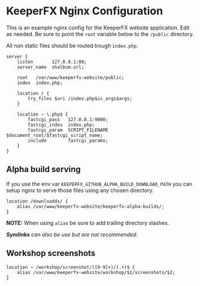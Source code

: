 KeeperFX Nginx Configuration
============================

This is an example nginx config for the KeeperFX website application. Edit as needed.
Be sure to point the `root` variable below to the `/public` directory.

All non static files should be routed trough `index.php`.

```nginx
server {
	listen       127.0.0.1:80;
	server_name  shalbum.url;
	
	root   /var/www/keeperfx-website/public;
	index  index.php;

	location / {
		try_files $uri /index.php$is_args$args;
	}
	
	location ~ \.php$ {
		fastcgi_pass   127.0.0.1:9000;
		fastcgi_index  index.php;
		fastcgi_param  SCRIPT_FILENAME  $document_root/$fastcgi_script_name;
		include        fastcgi_params;
	}
}
```

## Alpha build serving

If you use the env var `KEEPERFX_GITHUB_ALPHA_BUILD_DOWNLOAD_PATH` you can setup nginx to serve those files using any chosen directory.

```nginx
location /downloadds/ {
    alias /var/www/keeperfx-website/keeperfx-alpha-builds/;
}
```

**NOTE:** When using `alias` be sure to add trailing directory slashes.

***Symlinks** can also be use but are not recommended.*

## Workshop screenshots

```
location ~ /workshop/screenshot/([0-9]+)/(.+)$ {
    alias /var/www/keeperfx-website/workshop/$1/screenshots/$2;
}
```
